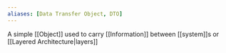 ```yaml
---
aliases: [Data Transfer Object, DTO]
---
```


A simple [[Object]] used to carry [[Information]] between [[system]]s or [[Layered Architecture|layers]]